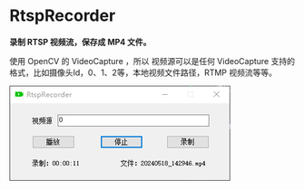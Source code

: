 # RtspRecorder

**录制 RTSP 视频流，保存成 MP4 文件。**

使用 OpenCV 的 VideoCapture ，所以 视频源可以是任何 VideoCapture 支持的格式，比如摄像头Id，0、1、2等，本地视频文件路径，RTMP 视频流等等。

![Snipaste_2024-05-18_14-30-15](https://github.com/BlackBoxRecorder/RtspRecorder/blob/master/images/Snipaste_2024-05-18_14-30-15.png?raw=true)